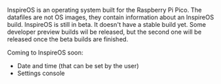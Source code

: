 InspireOS is an operating system built for the Raspberry Pi Pico.
The datafiles are not OS images, they contain information about an InspireOS build.
InspireOS is still in beta. It doesn't have a stable build yet. Some developer preview builds wil be released, but the second one will be released once the beta builds are finished.

Coming to InspireOS soon:
- Date and time (that can be set by the user)
- Settings console
